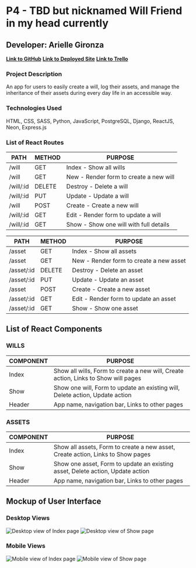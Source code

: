 # **P4 - TBD but nicknamed Will Friend in my head currently**
## Developer: Arielle Gironza

[**Link to GitHub**](https://github.com/akgironza/P4-Frontend)
[**Link to Deployed Site**]()
[**Link to Trello**](https://trello.com/invite/b/afFTPZvC/ATTIcb04bf921b28367ebd650746bc9e8cf4809C3687/p4-ga-seir)

### Project Description
An app for users to easily create a will, log their assets, and manage the inheritance of their assets during every day life in an accessible way. 

### Technologies Used
HTML, CSS, SASS, Python, JavaScript, PostgreSQL, Django, ReactJS, Neon, Express.js

### List of React Routes
|PATH|METHOD|PURPOSE|
|--------|------|-------|
|/will|GET|Index - Show all wills|
|/will|GET|New - Render form to create a new will|
|/will/:id|DELETE|Destroy - Delete a will|
|/will/:id|PUT|Update - Update a will|
|/will|POST|Create - Create a new will|
|/will/:id|GET|Edit - Render form to update a will|
|/will/:id|GET|Show - Show one will with full details|

|PATH|METHOD|PURPOSE|
|--------|------|-------|
|/asset|GET|Index - Show all assets|
|/asset|GET|New - Render form to create a new asset|
|/asset/:id|DELETE|Destroy - Delete an asset|
|/asset/:id|PUT|Update - Update an asset|
|/asset|POST|Create - Create a new asset|
|/asset/:id|GET|Edit - Render form to update an asset|
|/asset/:id|GET|Show - Show one asset|

## List of React Components
### WILLS
|COMPONENT|PURPOSE|
|---------|-------|
|Index|Show all wills, Form to create a new will, Create action, Links to Show will pages| 
|Show|Show one will, Form to update an existing will, Delete action, Update action|
|Header|App name, navigation bar, Links to other pages|

### ASSETS
|COMPONENT|PURPOSE|
|---------|-------|
|Index|Show all assets, Form to create a new asset, Create action, Links to Show pages| 
|Show|Show one asset, Form to update an existing asset, Delete action, Update action|
|Header|App name, navigation bar, Links to other pages|

## Mockup of User Interface
### **Desktop Views**
![Desktop view of Index page]()
![Desktop view of Show page]()

### **Mobile Views**
![Mobile view of Index page]()
![Mobile view of Show page]()

<!-- # Getting Started with Create React App

This project was bootstrapped with [Create React App](https://github.com/facebook/create-react-app).

## Available Scripts

In the project directory, you can run:

### `npm start`

Runs the app in the development mode.\
Open [http://localhost:3000](http://localhost:3000) to view it in your browser.

The page will reload when you make changes.\
You may also see any lint errors in the console.

### `npm test`

Launches the test runner in the interactive watch mode.\
See the section about [running tests](https://facebook.github.io/create-react-app/docs/running-tests) for more information.

### `npm run build`

Builds the app for production to the `build` folder.\
It correctly bundles React in production mode and optimizes the build for the best performance.

The build is minified and the filenames include the hashes.\
Your app is ready to be deployed!

See the section about [deployment](https://facebook.github.io/create-react-app/docs/deployment) for more information.

### `npm run eject`

**Note: this is a one-way operation. Once you `eject`, you can't go back!**

If you aren't satisfied with the build tool and configuration choices, you can `eject` at any time. This command will remove the single build dependency from your project.

Instead, it will copy all the configuration files and the transitive dependencies (webpack, Babel, ESLint, etc) right into your project so you have full control over them. All of the commands except `eject` will still work, but they will point to the copied scripts so you can tweak them. At this point you're on your own.

You don't have to ever use `eject`. The curated feature set is suitable for small and middle deployments, and you shouldn't feel obligated to use this feature. However we understand that this tool wouldn't be useful if you couldn't customize it when you are ready for it.

## Learn More

You can learn more in the [Create React App documentation](https://facebook.github.io/create-react-app/docs/getting-started).

To learn React, check out the [React documentation](https://reactjs.org/).

### Code Splitting

This section has moved here: [https://facebook.github.io/create-react-app/docs/code-splitting](https://facebook.github.io/create-react-app/docs/code-splitting)

### Analyzing the Bundle Size

This section has moved here: [https://facebook.github.io/create-react-app/docs/analyzing-the-bundle-size](https://facebook.github.io/create-react-app/docs/analyzing-the-bundle-size)

### Making a Progressive Web App

This section has moved here: [https://facebook.github.io/create-react-app/docs/making-a-progressive-web-app](https://facebook.github.io/create-react-app/docs/making-a-progressive-web-app)

### Advanced Configuration

This section has moved here: [https://facebook.github.io/create-react-app/docs/advanced-configuration](https://facebook.github.io/create-react-app/docs/advanced-configuration)

### Deployment

This section has moved here: [https://facebook.github.io/create-react-app/docs/deployment](https://facebook.github.io/create-react-app/docs/deployment)

### `npm run build` fails to minify

This section has moved here: [https://facebook.github.io/create-react-app/docs/troubleshooting#npm-run-build-fails-to-minify](https://facebook.github.io/create-react-app/docs/troubleshooting#npm-run-build-fails-to-minify) -->
